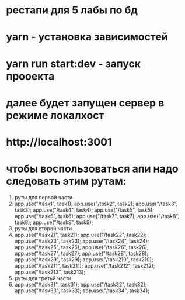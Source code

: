 # рестапи для 5 лабы по бд

# yarn - установка зависимостей

# yarn run start:dev - запуск прооекта

# далее будет запущен сервер в режиме локалхост

# http://localhost:3001

# чтобы воспользоваться апи надо следовать этим рутам:

1. руты для первой части
2. app.use("/task1", task1);
   app.use("/task2", task2);
   app.use("/task3", task3);
   app.use("/task4", task4);
   app.use("/task5", task5);
   app.use("/task6", task6);
   app.use("/task7", task7);
   app.use("/task8", task8);
   app.use("/task9", task9);
3. руты для второй части
4. app.use("/task21", task21);
   app.use("/task22", task22);
   app.use("/task23", task23);
   app.use("/task24", task24);
   app.use("/task25", task25);
   app.use("/task26", task26);
   app.use("/task27", task27);
   app.use("/task28", task28);
   app.use("/task29", task29);
   app.use("/task210", task210);
   app.use("/task211", task211);
   app.use("/task212", task212);
   app.use("/task213", task213);
4. руты для третьй части
5. app.use("/task31", task31);
   app.use("/task32", task32);
   app.use("/task33", task33);
   app.use("/task34", task34);
